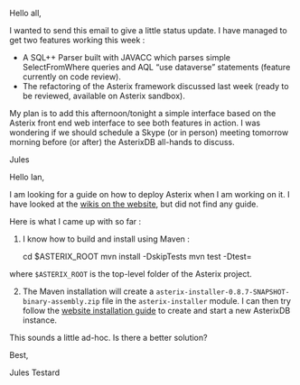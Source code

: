 Hello all,

I wanted to send this email to give a little status update. I have managed to get two features working this week :

 - A SQL++ Parser built with JAVACC which parses simple SelectFromWhere queries and AQL “use dataverse” statements (feature currently on code review).
 - The refactoring of the Asterix framework discussed last week (ready to be reviewed, available on Asterix sandbox).

My plan is to add this afternoon/tonight a simple interface based on the Asterix front end web interface to see both features in action. I was wondering if we should schedule a Skype (or in person) meeting tomorrow morning before (or after) the AsterixDB all-hands to discuss.

Jules

Hello Ian,

I am looking for a guide on how to deploy Asterix when I am working on it. I have looked at the [wikis on the website](https://code.google.com/p/asterixdb/w/list), but did not find any guide.

Here is what I came up with so far : 

1) I know how to build and install using Maven :

	cd $ASTERIX_ROOT
	mvn install -DskipTests
	mvn test -Dtest=<Test-Suite-Name>

where `$ASTERIX_ROOT` is the top-level folder of the Asterix project. 

2) The Maven installation will create a `asterix-installer-0.8.7-SNAPSHOT-binary-assembly.zip` file in the `asterix-installer` module. I can then try follow the [website installation guide](https://asterixdb.ics.uci.edu/documentation/install.html) to create and start a new AsterixDB instance.

This sounds a little ad-hoc. Is there a better solution?

Best,

Jules Testard
